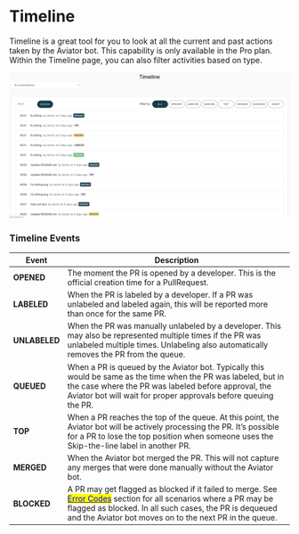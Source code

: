 # Timeline

Timeline is a great tool for you to look at all the current and past actions taken by the Aviator bot. This capability is only available in the Pro plan. Within the Timeline page, you can also filter activities based on type.

![Timeline shows the chronological order of events in the queue.](<../.gitbook/assets/Screen Shot 2022-05-23 at 2.48.08 PM.png>)

### Timeline Events

| Event         | Description                                                                                                                                                                                                                                                                                             |
| ------------- | ------------------------------------------------------------------------------------------------------------------------------------------------------------------------------------------------------------------------------------------------------------------------------------------------------- |
| **OPENED**    | The moment the PR is opened by a developer. This is the official creation time for a PullRequest.                                                                                                                                                                                                       |
| **LABELED**   | When the PR is labeled by a developer. If a PR was unlabeled and labeled again, this will be reported more than once for the same PR.                                                                                                                                                                   |
| **UNLABELED** | When the PR was manually unlabeled by a developer. This may also be represented multiple times if the PR was unlabeled multiple times. Unlabeling also automatically removes the PR from the queue.                                                                                                     |
| **QUEUED**    | When a PR is queued by the Aviator bot. Typically this would be same as the time when the PR was labeled, but in the case where the PR was labeled before approval, the Aviator bot will wait for proper approvals before queuing the PR.                                                               |
| **TOP**       | When a PR reaches the top of the queue. At this point, the Aviator bot will be actively processing the PR. It’s possible for a PR to lose the top position when someone uses the Skip-the-line label in another PR.                                                                                     |
| **MERGED**    | When the Aviator bot merged the PR. This will not capture any merges that were done manually without the Aviator bot.                                                                                                                                                                                   |
| **BLOCKED**   | A PR may get flagged as blocked if it failed to merge. See [<mark style="color:blue;">Error Codes</mark>](comments-and-status-codes.md) section for all scenarios where a PR may be flagged as blocked. In all such cases, the PR is dequeued and the Aviator bot moves on to the next PR in the queue. |
